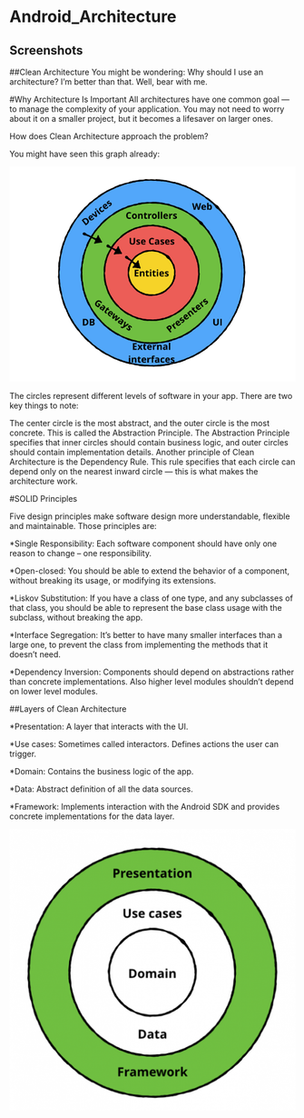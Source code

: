 # Android_Architecture







## Screenshots

##Clean Architecture
You might be wondering: Why should I use an architecture? I’m better than that. Well, bear with me.



#Why Architecture Is Important
All architectures have one common goal — to manage the complexity of your application. You may not need to worry about it on a smaller project, but it becomes a lifesaver on larger ones.

How does Clean Architecture approach the problem?

You might have seen this graph already:


![](Abstraction_Principle.png)


The circles represent different levels of software in your app. There are two key things to note:

The center circle is the most abstract, and the outer circle is the most concrete. This is called the Abstraction Principle. The Abstraction Principle specifies that inner circles should contain business logic, and outer circles should contain implementation details.
Another principle of Clean Architecture is the Dependency Rule. This rule specifies that each circle can depend only on the nearest inward circle — this is what makes the architecture work.

#SOLID Principles
  
  Five design principles make software design more understandable, flexible and maintainable. Those principles are:


*Single Responsibility: Each software component should have only one reason to change – one responsibility.

*Open-closed: You should be able to extend the behavior of a component, without breaking its usage, or modifying its extensions.

*Liskov Substitution: If you have a class of one type, and any subclasses of that class, you should be able to represent the base class usage with the subclass, without breaking the app.

*Interface Segregation: It’s better to have many smaller interfaces than a large one, to prevent the class from implementing the methods that it doesn’t need.

*Dependency Inversion: Components should depend on abstractions rather than concrete implementations. Also higher level modules shouldn’t depend on lower level modules.

##Layers of Clean Architecture

*Presentation: A layer that interacts with the UI.

*Use cases: Sometimes called interactors. Defines actions the user can trigger.

*Domain: Contains the business logic of the app.

*Data: Abstract definition of all the data sources.

*Framework: Implements interaction with the Android SDK and provides concrete implementations for the data layer.

![](layer.png)



